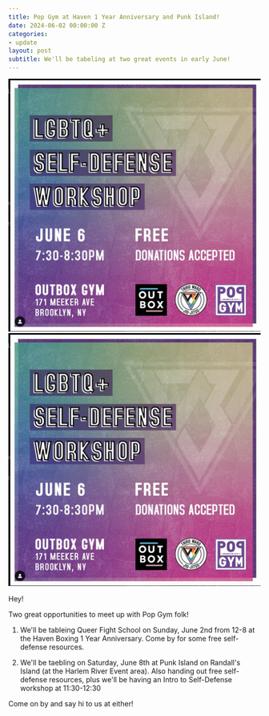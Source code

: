 ```yaml
---
title: Pop Gym at Haven 1 Year Anniversary and Punk Island!
date: 2024-06-02 00:00:00 Z
categories:
- update
layout: post
subtitle: We'll be tabeling at two great events in early June!
---
```


![Haven Anniverary](/assets/ThirdWardOutboxFlyer.png)![Punk Island 2024](/assets/ThirdWardOutboxFlyer.png)

Hey!

Two great opportunities to meet up with Pop Gym folk!

1. We'll be tableing Queer Fight School on Sunday, June 2nd from 12-8 at the Haven Boxing 1 Year Anniversary. Come by for some free self-defense resources.

2. We'll be taebling on Saturday, June 8th at Punk Island on Randall's Island (at the Harlem River Event area). Also handing out free self-defense resources, plus we'll be having an Intro to Self-Defense workshop at 11:30-12:30

Come on by and say hi to us at either!
